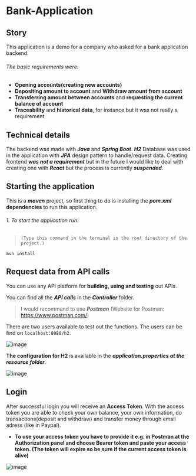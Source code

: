 # Bank-Application

## Story

This application is a demo for a company who asked for a bank application backend.
###### The basic requirements were:
  - **Opening accounts(creating new accounts)**
  - **Depositing amount to account** and **Withdraw amount from account**
  - **Transferring amount between accounts** and **requesting the current balance of account**
  - **Traceability** and **historical data**, for instance but it was not really a requirement

## Technical details

The backend was made with **_Java_** and **_Spring Boot_**. **_H2_** Database was used in the application with **_JPA_** design pattern to handle/request data.
Creating frontend **_was not a requirement_** but in the future I would like to deal with creating one with **_React_** but the process is currently **_suspended_**.

## Starting the application

This is a **_maven_** project, so first thing to do is installing the **_pom.xml_** **dependencies** to run this application.

###### 1. To start the application run:
  > ``` (Type this command in the terminal in the root directory of the project.) ```
  > 
    mvn install

## Request data from API calls

You can use any API platform for **building, using and testing** out APIs.

You can find all the **_API calls_** in the **_Controller_** folder.

> I would recommend to use **_Postman_** (Website for Postman: https://www.postman.com/)

There are two users available to test out the functions. The users can be find on ```localhost:8080/h2```.

![image](https://user-images.githubusercontent.com/73363394/155433512-3ca0cfdc-aa5d-4682-be17-c3f17938899c.png)

**The configuration for H2** is available in the **_application.properties at the resource folder_**.  

![image](https://user-images.githubusercontent.com/73363394/155433606-573ea133-0ac2-43c1-ade7-4e19cd688b54.png)

## Login

After successful login you will receive an **Access Token**. With the access token you are able to check your own balance, your own information, do transactions(deposit and withdraw) and transfer money through email adress (like in Paypal).

  - **To use your access token you have to provide it e.g. in Postman at the Authorization panel and choose Bearer token and paste your access token. (The token will expire so be sure if the current access token is alive)** 
 
![image](https://user-images.githubusercontent.com/73363394/155432800-4d6621c2-72a0-4c20-bd22-869d02f032b9.png)
